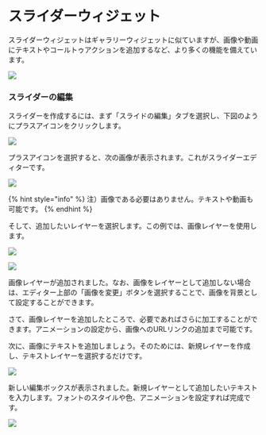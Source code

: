 # スライダーウィジェット

スライダーウィジェットはギャラリーウィジェットに似ていますが、画像や動画にテキストやコールトゥアクションを追加するなど、より多くの機能を備えています。

![](https://1369750374-files.gitbook.io/~/files/v0/b/gitbook-x-prod.appspot.com/o/spaces%2FWQDl1MvGQxbiNyVOzW8v%2Fuploads%2FHm8Kvis59ktbYleg1TTG%2Fslider%20widget.PNG?alt=media\&token=bbd905e0-e9a2-441d-b12c-04368ed0ff53)

### スライダーの編集

スライダーを作成するには、まず「スライドの編集」タブを選択し、下図のようにプラスアイコンをクリックします。

![](https://1369750374-files.gitbook.io/~/files/v0/b/gitbook-x-prod.appspot.com/o/spaces%2FWQDl1MvGQxbiNyVOzW8v%2Fuploads%2F5b7gNcNayTyTaRwibo5c%2Fslider%20edit.png?alt=media\&token=1f7fd6f8-bb09-4e00-bb6a-bd6ad06b8030)

プラスアイコンを選択すると、次の画像が表示されます。これがスライダーエディターです。

![](https://1369750374-files.gitbook.io/~/files/v0/b/gitbook-x-prod.appspot.com/o/spaces%2FWQDl1MvGQxbiNyVOzW8v%2Fuploads%2FHOheHpetd9jN3MyFq4OV%2Fslider%20create%20new.PNG?alt=media\&token=0d1a9ea6-597d-487e-b8df-b99b8762bf52)

{% hint style="info" %}
注）画像である必要はありません。テキストや動画も可能です。
{% endhint %}

そして、追加したいレイヤーを選択します。この例では、画像レイヤーを使用します。

![](https://1369750374-files.gitbook.io/~/files/v0/b/gitbook-x-prod.appspot.com/o/spaces%2FWQDl1MvGQxbiNyVOzW8v%2Fuploads%2FoAAX8lzBxgYypgPCx94c%2Fslider%20add%20layer.PNG?alt=media\&token=472612d2-9347-430f-b68b-b35f6f0f1264)

![](https://1369750374-files.gitbook.io/~/files/v0/b/gitbook-x-prod.appspot.com/o/spaces%2FWQDl1MvGQxbiNyVOzW8v%2Fuploads%2FZ6jvz2RtIteYycC1JOAg%2Fslider%20add%20image.PNG?alt=media\&token=3bd35c00-4c0d-4ca1-b1e6-b97998a9f615)

画像レイヤーが追加されました。なお、画像をレイヤーとして追加しない場合は、エディター上部の「画像を変更」ボタンを選択することで、画像を背景として設定することができます。

さて、画像レイヤーを追加したところで、必要であればさらに加工することができます。アニメーションの設定から、画像へのURLリンクの追加まで可能です。

次に、画像にテキストを追加しましょう。そのためには、新規レイヤーを作成し、テキストレイヤーを選択するだけです。

![](https://1369750374-files.gitbook.io/~/files/v0/b/gitbook-x-prod.appspot.com/o/spaces%2FWQDl1MvGQxbiNyVOzW8v%2Fuploads%2FZZNDu5TubIQ4A2qDza73%2Fslider%20text%20layer.PNG?alt=media\&token=8cd39b1c-4078-428e-aba4-8a55ac3519e9)

新しい編集ボックスが表示されました。新規レイヤーとして追加したいテキストを入力します。フォントのスタイルや色、アニメーションを設定すれば完成です。

![](https://1369750374-files.gitbook.io/~/files/v0/b/gitbook-x-prod.appspot.com/o/spaces%2FWQDl1MvGQxbiNyVOzW8v%2Fuploads%2FoV6cM7VG0E6VTyyWeckT%2Fslider%20add%20font.PNG?alt=media\&token=fe46cb26-ec64-473f-a595-664133fe412d)
